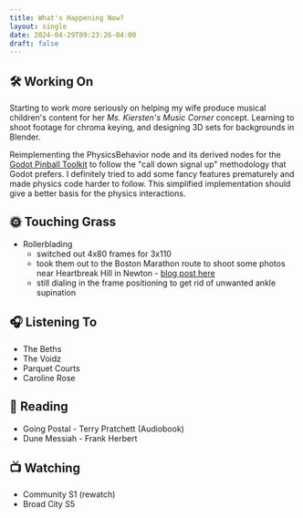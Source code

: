 ```yaml
---
title: What's Happening Now?
layout: single
date: 2024-04-29T09:23:26-04:00
draft: false
---
```


## 🛠️ Working On

Starting to work more seriously on helping my wife produce musical children's
content for her *Ms. Kiersten's Music Corner* concept. Learning to shoot footage
for chroma keying, and designing 3D sets for backgrounds in Blender.

Reimplementing the PhysicsBehavior node and its derived nodes for the
[Godot Pinball Toolkit](/projects/godot_pinball) to follow the "call down
signal up" methodology that Godot prefers. I definitely tried to add some
fancy features prematurely and made physics code harder to follow. This
simplified implementation should give a better basis for the physics interactions.

## 🌞 Touching Grass

- Rollerblading
    - switched out 4x80 frames for 3x110
    - took them out to the Boston Marathon route to shoot some photos near Heartbreak Hill in Newton - [blog post here](/posts/boston_marathon_24)
    - still dialing in the frame positioning to get rid of unwanted ankle supination

## 🎧 Listening To

- The Beths
- The Voidz
- Parquet Courts
- Caroline Rose

## 📖 Reading

- Going Postal - Terry Pratchett (Audiobook)
- Dune Messiah - Frank Herbert

## 📺 Watching

- Community S1 (rewatch)
- Broad City S5
